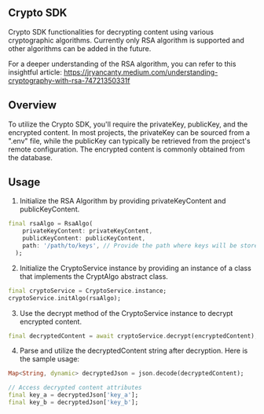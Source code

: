 <!--
This README describes the package. If you publish this package to pub.dev,
this README's contents appear on the landing page for your package.

For information about how to write a good package README, see the guide for
[writing package pages](https://dart.dev/guides/libraries/writing-package-pages).

For general information about developing packages, see the Dart guide for
[creating packages](https://dart.dev/guides/libraries/create-library-packages)
and the Flutter guide for
[developing packages and plugins](https://flutter.dev/developing-packages).
-->

## Crypto SDK 

Crypto SDK functionalities for decrypting content using various cryptographic algorithms. Currently only RSA algorithm is supported and other algorithms can be added in the future. 

For a deeper understanding of the RSA algorithm, you can refer to this insightful article: https://jryancanty.medium.com/understanding-cryptography-with-rsa-74721350331f 

## Overview

To utilize the Crypto SDK, you'll require the privateKey, publicKey, and the encrypted content. In most projects, the privateKey can be sourced from a ".env" file, while the publicKey can typically be retrieved from the project's remote configuration. The encrypted content is commonly obtained from the database.


## Usage

1. Initialize the RSA Algorithm by providing privateKeyContent and publicKeyContent. 

```dart
final rsaAlgo = RsaAlgo(
    privateKeyContent: privateKeyContent,
    publicKeyContent: publicKeyContent,
    path: '/path/to/keys', // Provide the path where keys will be stored
  );
```

2. Initialize the CryptoService instance by providing an instance of a class that implements the CryptAlgo abstract class.

```dart
final cryptoService = CryptoService.instance;
cryptoService.initAlgo(rsaAlgo);
```

3. Use the decrypt method of the CryptoService instance to decrypt encrypted content. 

```dart
final decryptedContent = await cryptoService.decrypt(encryptedContent);
```
4. Parse and utilize the decryptedContent string after decryption. Here is the sample usage: 

```dart
Map<String, dynamic> decryptedJson = json.decode(decryptedContent);

// Access decrypted content attributes
final key_a = decryptedJson['key_a'];
final key_b = decryptedJson['key_b'];
```

